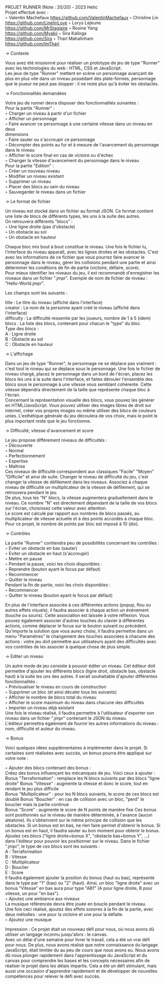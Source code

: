 PROJET RUNNER (Note : 20/20) - 2023 Hetic  
Projet effectué avec :  
  ◦ Valentin Machefaux 
  https://github.com/ValentinMachefaux
  ◦ Chrisline Lin  
  https://github.com/LinelinLove
  ◦ Lorys Lejeune
  https://github.com/MrStagiaire
  ◦ Rosine Yang  
  https://github.com/Myakii
  ◦ Sira Kalloga  
    https://github.com/Sira
  ◦ Thari Mahalinham  
  https://github.com/ImThari

→ Contexte

Vous avez été missionné pour réaliser un prototype de jeu de type "Runner" avec les
technologies du web : HTML, CSS et JavaScript.  
Les jeux de type "Runner" mettent en scène un personnage avançant de plus en plus
vite dans un niveau possédant des plate-formes, personnage que le joueur ne peut
pas stopper : il ne reste plus qu'à éviter les obstacles.

→ Fonctionnalités demandées 

Votre jeu de runner devra disposer des fonctionnalités suivantes :  
Pour la partie "Runner" :  
  ◦ Charger un niveau à partir d'un fichier  
  ◦ Afficher un personnage  
  ◦ Faire avancer ce personnage à une certaine vitesse dans un niveau en deux  
  dimensions  
  ◦ Faire sauter ou s'accroupir ce personnage  
  ◦ Décompter des points au fur et à mesure de l'avancement du personnage dans
    le niveau  
  ◦ Afficher le score final en cas de victoire ou d'échec  
  ◦ Changer la vitesse d'avancement du personnage dans le niveau  
Pour la partie "Edition" :  
  ◦ Créer un nouveau niveau  
  ◦ Modifier un niveau existant  
  ◦ Supprimer un niveau  
  ◦ Placer des blocs au sein du niveau  
  ◦ Sauvegarder le niveau dans un fichier  
  
→ Le format de fichier

Un niveau est stocké dans un fichier au format JSON. Ce format contient une liste de
blocs de différents types, les uns à la suite des autres.  
On retrouvera différents "blocs" :  
  ◦ Une ligne droite (pas d'obstacle)  
  ◦ Un obstacle au sol  
  ◦ Un obstacle en hauteur  
  
Chaque bloc mis bout à bout constitue le niveau. Une fois le fichier lu, l'interface du
niveau apparaît, avec les lignes droites et les obstacles. C'est avec les informations de
ce fichier que vous pourrez faire avancer le personnage dans le niveau, gérer les
collisions pendant une partie et ainsi déterminer les conditions de fin de partie
(victoire, défaire, score).  
Pour mieux identifier les niveaux du jeu, il est recommandé d'enregistrer les niveaux
dans un fichier ".jmpr". Exemple de nom de fichier de niveau : "Hello-World.jmpr".  

Les champs sont les suivants :

title : Le titre du niveau (affiché dans l'interface)  
creator : Le nom de la personne ayant créé le niveau (affiché dans l'interface)  
difficulty : La difficulté ressentie par les joueurs, nombre de 1 à 5 (idem)  
blocs : La liste des blocs, contenant pour chacun le "type" du bloc.  
Type des blocs :  
A : Ligne droite   
B : Obstacle au sol  
C : Obstacle en hauteur  

→ L'affichage

Dans un jeu de type "Runner", le personnage ne se déplace pas vraiment : c'est tout le
niveau qui se déplace sous le personnage. Une fois le fichier de niveau chargé, placez
le personnage dans un bord de l'écran, placez les blocs les uns à la suite dans
l'interface, et faites dérouler l'ensemble des blocs sous le personnage à une vitesse
vous semblant cohérente. Cette vitesse dépendra directement de la taille que
représente chaque bloc à l'écran.  
Concernant la représentation visuelle des blocs, vous pouvez les générer en
HTML/JavaScript. Vous pouvez utiliser des images libres de droit sur internet, créer
vos propres images ou même utiliser des blocs de couleurs unies. L'esthétique
générale du jeu découlera de vos choix, mais le point le plus important reste que le
jeu fonctionne.  

→ Difficulté, vitesse d'avancement et score

Le jeu propose différement niveaux de difficultés :  
  ◦ Découverte  
  ◦ Normal  
  ◦ Perfectionnement  
  ◦ Expertise  
  ◦ Maîtrise  
Ces niveaux de difficulté correspondent aux classiques "Facile" "Moyen" "Difficile" et
ainsi de suite. Changer le niveau de difficulté du jeu, c'est changer la vitesse de
défilement dans les niveaux. Associez à chaque niveau de difficulté un multiplicateur
de la vitesse de défilement, qui se retrouvera pendant le jeu.  
De plus, tous les "N" blocs, la vitesse augmentera graduellement dans le niveau. Ce
nombre "N" est directement dépendant de la taille de vos blocs sur l'écran, choisissez
cette valeur avec attention.  
Le score est calculé par rapport aux nombres de blocs passés, au multiplicateur de
vitesse actuelle et à des points accordés à chaque bloc. Pour ce projet, le nombre de
points par bloc est imposé à 10 (dix).  

→ Contrôles

La partie "Runner" contiendra peu de possibilités concernant les contrôles :  
  ◦ Eviter un obstacle en bas (sauter)  
  ◦ Eviter un obstacle en haut (s'accroupir)  
  ◦ Mettre en pause  
  ◦ Pendant la pause, voici les choix disponibles :  
  ◦ Reprendre (bouton ayant le focus par défaut)  
  ◦ Recommencer  
  ◦ Quitter le niveau  
Pendant la fin de partie, voici les choix disponibles :  
  ◦ Recommencer  
  ◦ Quitter le niveau (bouton ayant le focus par défaut)  
  
En plus de l'interface associée à ces différentes actions (popup, flou ou autres effets
visuels), il faudra associer à chaque action un événement (touche ou souris). Cette
association est laissée à votre réflexion. Vous pouvez également associer d'autres
touches du clavier à différentes actions, comme déplacer le focus sur le bouton
suivant ou précédent.  
Qu'importe la solution que vous aurez choisi, il faudra permettre dans un menu
"Paramètres" le changement des touches associées à chacune des actions : votre jeu
doit permettre aux utilisateurs ayant des difficultés avec vos contrôles de les associer
à quelque chose de plus simple.  

→ Editer un niveau

Un autre mode de jeu consiste à pouvoir éditer un niveau. Cet éditeur doit permettre
d'ajouter les différents blocs (ligne droit, obstacle bas, obstacle haut) à la suite les uns
des autres. Il serait souhaitable d'ajouter différentes fonctionnalités :  
  ◦ Prévisualiser le niveau en cours de construction  
  ◦ Supprimer un bloc (et ainsi décaler tous les suivants)  
  ◦ Afficher le nombre de blocs total du niveau  
  ◦ Afficher le score maximum du niveau dans chacune des difficultés  
  ◦ Importer un niveau déjà existant  
Une fois le niveau réalisé, il faudra permettre à l'utilisateur d'exporter son niveau
dans un fichier ".jmpr" contenant le JSON du niveau.  
L'éditeur permettra également de fournir les autres informations du niveau : nom,
difficulté et auteur du niveau.  

→ Bonus

Voici quelques idées supplémentaires à implémenter dans le projet. Si certaines sont
réalisées avec succès, un bonus pourra être appliqué sur votre note :  

  ◦ Ajouter des blocs contenant des bonus :  
Créez des bonus influençant les mécaniques de jeu. Voici ceux à ajouter :  
Bonus "Terraformation" : remplace les N blocs suivants par des blocs "ligne droite"
Bonus "Vitesse" : augmente la vitesse et donc le score, tout en rendant le jeu plus
difficile  
Bonus "Multiplicateur" : pour les N blocs suivants, le score de ces blocs est doublé
Bonus "Bouclier" : en cas de collision avec un bloc, "perd" le bouclier mais la partie
continue  
Bonus "Score" : augmente le score de N points de manière fixe
Ces bonus sont positionnés sur le niveau de manière déterminée, à l'avance (aucun
aléatoire). Ils s'obtiennent sur le même principe de collision que les obstacles. Si un
bonus est en bas, ne rien faire permet d'obtenir le bonus. Si un bonus est en haut, il
faudra sauter au bon moment pour obtenir le bonus.  
Ajoutez ces blocs ("ligne droite+bonus X", "obstacle bas+bonus Y", ...) dans l'éditeur
pour pouvoir les positionner sur le niveau. Dans le fichier ".jmpr", le type de ces blocs
sont les suivants :  
A : Terraformation  
B : Vitesse  
C : Multiplicateur  
D : Bouclier  
E : Score  
Il faudra également ajouter la position du bonus (haut ou bas), représenté dans le
type par "1" (bas) ou "2" (haut). Ainsi, un bloc "ligne droite" avec un bonus "Vitesse" en
bas aura pour type "AB1" (A pour ligne droite, B pour vitesse, un pour "en bas").  
  ◦ Ajoutez une ambiance aux niveaux  
La musique référencée devra être jouée en boucle pendant le niveau.  
Une fois ceci réalisé, ajoutez des effets sonores à la fin de la partie, avec deux
mélodies : une pour la victoire et une pour la défaite.  
  ◦ Ajoutez une musique  
  
  Impression :
Ce projet était un nouveau défi pour nous, où nous avons dû utiliser un langage inconnu jusqu'alors : le canvas.  
Avec un délai d'une semaine pour livrer le travail, cela a été un vrai défi pour nous. 
De plus, nous avons réalisé que notre connaissance du langage JavaScript, était limitée du au peu de cours que nous avons eu.
Nous avons dû nous plonger rapidement dans l'apprentissage du JavaScript et du canvas pour comprendre les bases et les concepts nécessaires afin de réaliser le projet dans les délais impartis. Cela a été un défi stimulant, mais aussi une occasion d'apprendre rapidement et de développer de nouvelles compétences pour relever le défi avec succès.
